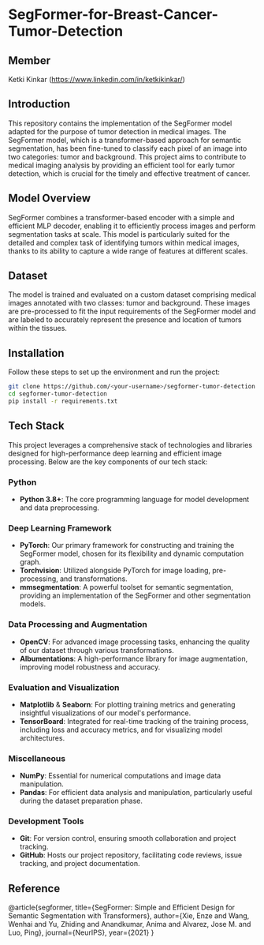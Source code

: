 # SegFormer-for-Breast-Cancer-Tumor-Detection

## Member

Ketki Kinkar (https://www.linkedin.com/in/ketkikinkar/)

## Introduction

This repository contains the implementation of the SegFormer model adapted for the purpose of tumor detection in medical images. The SegFormer model, which is a transformer-based approach for semantic segmentation, has been fine-tuned to classify each pixel of an image into two categories: tumor and background. This project aims to contribute to medical imaging analysis by providing an efficient tool for early tumor detection, which is crucial for the timely and effective treatment of cancer.

## Model Overview

SegFormer combines a transformer-based encoder with a simple and efficient MLP decoder, enabling it to efficiently process images and perform segmentation tasks at scale. This model is particularly suited for the detailed and complex task of identifying tumors within medical images, thanks to its ability to capture a wide range of features at different scales.

## Dataset

The model is trained and evaluated on a custom dataset comprising medical images annotated with two classes: tumor and background. These images are pre-processed to fit the input requirements of the SegFormer model and are labeled to accurately represent the presence and location of tumors within the tissues.

## Installation

Follow these steps to set up the environment and run the project:

```bash
git clone https://github.com/<your-username>/segformer-tumor-detection.git
cd segformer-tumor-detection
pip install -r requirements.txt
```

## Tech Stack

This project leverages a comprehensive stack of technologies and libraries designed for high-performance deep learning and efficient image processing. Below are the key components of our tech stack:

### Python

- **Python 3.8+**: The core programming language for model development and data preprocessing.

### Deep Learning Framework

- **PyTorch**: Our primary framework for constructing and training the SegFormer model, chosen for its flexibility and dynamic computation graph.
- **Torchvision**: Utilized alongside PyTorch for image loading, pre-processing, and transformations.
- **mmsegmentation**: A powerful toolset for semantic segmentation, providing an implementation of the SegFormer and other segmentation models.

### Data Processing and Augmentation

- **OpenCV**: For advanced image processing tasks, enhancing the quality of our dataset through various transformations.
- **Albumentations**: A high-performance library for image augmentation, improving model robustness and accuracy.

### Evaluation and Visualization

- **Matplotlib** & **Seaborn**: For plotting training metrics and generating insightful visualizations of our model's performance.
- **TensorBoard**: Integrated for real-time tracking of the training process, including loss and accuracy metrics, and for visualizing model architectures.

### Miscellaneous

- **NumPy**: Essential for numerical computations and image data manipulation.
- **Pandas**: For efficient data analysis and manipulation, particularly useful during the dataset preparation phase.

### Development Tools

- **Git**: For version control, ensuring smooth collaboration and project tracking.
- **GitHub**: Hosts our project repository, facilitating code reviews, issue tracking, and project documentation.

## Reference

@article{segformer,
  title={SegFormer: Simple and Efficient Design for Semantic Segmentation with Transformers},
  author={Xie, Enze and Wang, Wenhai and Yu, Zhiding and Anandkumar, Anima and Alvarez, Jose M. and Luo, Ping},
  journal={NeurIPS},
  year={2021}
}
